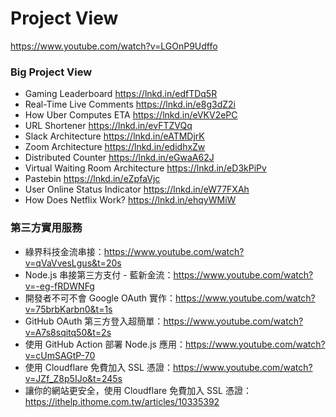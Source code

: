# Project View

https://www.youtube.com/watch?v=LGOnP9Udffo

### Big Project View
- Gaming Leaderboard https://lnkd.in/edfTDq5R
- Real-Time Live Comments https://lnkd.in/e8g3dZ2i
- How Uber Computes ETA https://lnkd.in/eVKV2ePC
- URL Shortener https://lnkd.in/evFTZVQq
- Slack Architecture https://lnkd.in/eATMDjrK
- Zoom Architecture https://lnkd.in/edidhxZw
- Distributed Counter https://lnkd.in/eGwaA62J
- Virtual Waiting Room Architecture https://lnkd.in/eD3kPiPv
- Pastebin https://lnkd.in/eZpfaVjc
- User Online Status Indicator https://lnkd.in/eW77FXAh
- How Does Netflix Work? https://lnkd.in/ehqyWMiW


### 第三方實用服務
- 綠界科技金流串接：https://www.youtube.com/watch?v=qVaVvesLgus&t=20s
- Node.js 串接第三方支付 - 藍新金流：https://www.youtube.com/watch?v=-eg-fRDWNFg
- 開發者不可不會 Google OAuth 實作：https://www.youtube.com/watch?v=75brbKarbn0&t=1s
- GitHub OAuth 第三方登入超簡單：https://www.youtube.com/watch?v=A7s8sqitq50&t=2s
- 使用 GitHub Action 部署 Node.js 應用：https://www.youtube.com/watch?v=cUmSAGtP-70
- 使用 Cloudflare 免費加入 SSL 憑證：https://www.youtube.com/watch?v=JZf_Z8p5IJo&t=245s
- 讓你的網站更安全，使用 Cloudflare 免費加入 SSL 憑證：https://ithelp.ithome.com.tw/articles/10335392
    